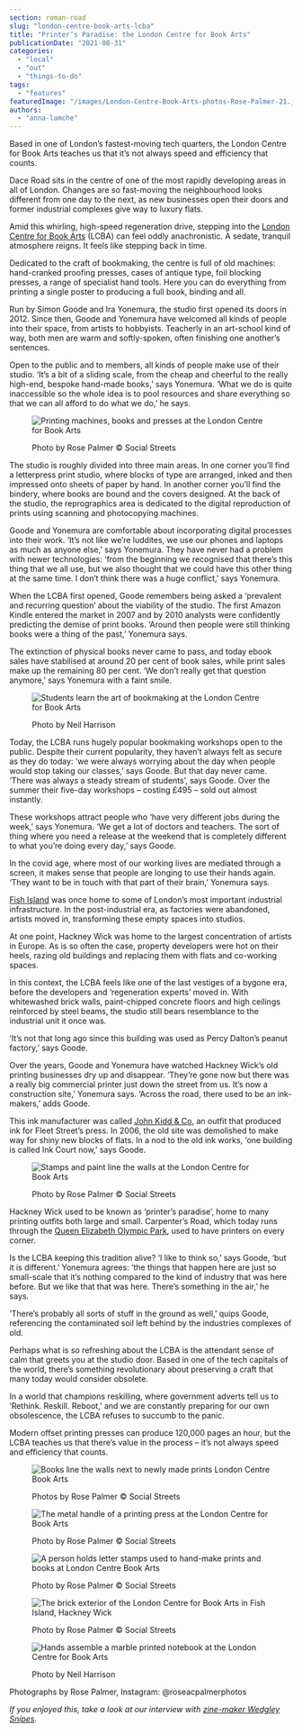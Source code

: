 ```yaml
---
section: roman-road
slug: "london-centre-book-arts-lcba"
title: "Printer’s Paradise: the London Centre for Book Arts"
publicationDate: "2021-08-31"
categories: 
  - "local"
  - "out"
  - "things-to-do"
tags: 
  - "features"
featuredImage: "/images/London-Centre-Book-Arts-photos-Rose-Palmer-21.jpg"
authors: 
  - "anna-lamche"
---
```


Based in one of London’s fastest-moving tech quarters, the London Centre for Book Arts teaches us that it’s not always speed and efficiency that counts.

Dace Road sits in the centre of one of the most rapidly developing areas in all of London. Changes are so fast-moving the neighbourhood looks different from one day to the next, as new businesses open their doors and former industrial complexes give way to luxury flats. 

Amid this whirling, high-speed regeneration drive, stepping into the [London Centre for Book Arts](https://londonbookarts.org/about/) (LCBA) can feel oddly anachronistic. A sedate, tranquil atmosphere reigns. It feels like stepping back in time. 

Dedicated to the craft of bookmaking, the centre is full of old machines: hand-cranked proofing presses, cases of antique type, foil blocking presses, a range of specialist hand tools. Here you can do everything from printing a single poster to producing a full book, binding and all. 

Run by Simon Goode and Ira Yonemura, the studio first opened its doors in 2012. Since then, Goode and Yonemura have welcomed all kinds of people into their space, from artists to hobbyists. Teacherly in an art-school kind of way, both men are warm and softly-spoken, often finishing one another’s sentences. 

Open to the public and to members, all kinds of people make use of their studio. ‘It’s a bit of a sliding scale, from the cheap and cheerful to the really high-end, bespoke hand-made books,’ says Yonemura. ‘What we do is quite inaccessible so the whole idea is to pool resources and share everything so that we can all afford to do what we do,’ he says.

<figure>

![Printing machines, books and presses at the London Centre for Book Arts](/images/London-Centre-Book-Arts-photos-Rose-Palmer-15-1024x683.jpg)

<figcaption>

Photo by Rose Palmer © Social Streets

</figcaption>

</figure>

The studio is roughly divided into three main areas. In one corner you’ll find a letterpress print studio, where blocks of type are arranged, inked and then impressed onto sheets of paper by hand. In another corner you’ll find the bindery, where books are bound and the covers designed. At the back of the studio, the reprographics area is dedicated to the digital reproduction of prints using scanning and photocopying machines.

Goode and Yonemura are comfortable about incorporating digital processes into their work. ‘It’s not like we’re luddites, we use our phones and laptops as much as anyone else,’ says Yonemura. They have never had a problem with newer technologies: ‘from the beginning we recognised that there’s this thing that we all use, but we also thought that we could have this other thing at the same time. I don’t think there was a huge conflict,’ says Yonemura.

When the LCBA first opened, Goode remembers being asked a ‘prevalent and recurring question’ about the viability of the studio. The first Amazon Kindle entered the market in 2007 and by 2010 analysts were confidently predicting the demise of print books. ‘Around then people were still thinking books were a thing of the past,’ Yonemura says. 

The extinction of physical books never came to pass, and today ebook sales have stabilised at around 20 per cent of book sales, while print sales make up the remaining 80 per cent. ‘We don’t really get that question anymore,’ says Yonemura with a faint smile.

<figure>

![Students learn the art of bookmaking at the London Centre for Book Arts](/images/London-Centre-Book-Arts-photo-Neil-Harrison-4-1024x681.jpg)

<figcaption>

Photo by Neil Harrison

</figcaption>

</figure>

Today, the LCBA runs hugely popular bookmaking workshops open to the public. Despite their current popularity, they haven’t always felt as secure as they do today: ‘we were always worrying about the day when people would stop taking our classes,’ says Goode. But that day never came. ‘There was always a steady stream of students’, says Goode. Over the summer their five-day workshops – costing £495 – sold out almost instantly. 

These workshops attract people who ‘have very different jobs during the week,’ says Yonemura. ‘We get a lot of doctors and teachers. The sort of thing where you need a release at the weekend that is completely different to what you’re doing every day,’ says Goode. 

In the covid age, where most of our working lives are mediated through a screen, it makes sense that people are longing to use their hands again. ‘They want to be in touch with that part of their brain,’ Yonemura says.

[Fish Island](https://romanroadlondon.com/history-fish-island/) was once home to some of London’s most important industrial infrastructure. In the post-industrial era, as factories were abandoned, artists moved in, transforming these empty spaces into studios. 

At one point, Hackney Wick was home to the largest concentration of artists in Europe. As is so often the case, property developers were hot on their heels, razing old buildings and replacing them with flats and co-working spaces. 

In this context, the LCBA feels like one of the last vestiges of a bygone era, before the developers and ‘regeneration experts’ moved in. With whitewashed brick walls, paint-chipped concrete floors and high ceilings reinforced by steel beams, the studio still bears resemblance to the industrial unit it once was. 

‘It’s not that long ago since this building was used as Percy Dalton’s peanut factory,’ says Goode. 

Over the years, Goode and Yonemura have watched Hackney Wick’s old printing businesses dry up and disappear. ‘They’re gone now but there was a really big commercial printer just down the street from us. It’s now a construction site,’ Yonemura says. ‘Across the road, there used to be an ink-makers,’ adds Goode.

This ink manufacturer was called [John Kidd & Co](https://romanroadlondon.com/kidd-and-co-ink-works-fish-island/), an outfit that produced ink for Fleet Street’s press. In 2006, the old site was demolished to make way for shiny new blocks of flats. In a nod to the old ink works, ‘one building is called Ink Court now,’ says Goode. 

<figure>

![Stamps and paint line the walls at the London Centre for Book Arts](/images/London-Centre-Book-Arts-photos-Rose-Palmer-9-1024x683.jpg)

<figcaption>

Photo by Rose Palmer © Social Streets

</figcaption>

</figure>

Hackney Wick used to be known as ‘printer’s paradise’, home to many printing outfits both large and small. Carpenter’s Road, which today runs through the [Queen Elizabeth Olympic Park](https://romanroadlondon.com/phil-verney-photos-the-orbit-queen-elizabeth-olympic-park/), used to have printers on every corner. 

Is the LCBA keeping this tradition alive? ‘I like to think so,’ says Goode, ‘but it is different.’ Yonemura agrees: ‘the things that happen here are just so small-scale that it’s nothing compared to the kind of industry that was here before. But we like that that was here. There’s something in the air,’ he says. 

‘There’s probably all sorts of stuff in the ground as well,’ quips Goode, referencing the contaminated soil left behind by the industries complexes of old.

Perhaps what is so refreshing about the LCBA is the attendant sense of calm that greets you at the studio door. Based in one of the tech capitals of the world, there’s something revolutionary about preserving a craft that many today would consider obsolete. 

In a world that champions reskilling, where government adverts tell us to ‘Rethink. Reskill. Reboot,’ and we are constantly preparing for our own obsolescence, the LCBA refuses to succumb to the panic. 

Modern offset printing presses can produce 120,000 pages an hour, but the LCBA teaches us that there’s value in the process – it’s not always speed and efficiency that counts.

<figure>

![Books line the walls next to newly made prints London Centre Book Arts](/images/London-Centre-Book-Arts-photos-Rose-Palmer-32-1024x683.jpg)

<figcaption>

Photos by Rose Palmer © Social Streets

</figcaption>

</figure>

<figure>

![The metal handle of a printing press at the London Centre for Book Arts](/images/London-Centre-Book-Arts-photos-Rose-Palmer-17-1024x683.jpg)

<figcaption>

Photo by Rose Palmer © Social Streets

</figcaption>

</figure>

<figure>

![A person holds letter stamps used to hand-make prints and books at London Centre Book Arts](/images/London-Centre-Book-Arts-photos-Rose-Palmer-24-1024x683.jpg)

<figcaption>

Photo by Rose Palmer © Social Streets

</figcaption>

</figure>

<figure>

![The brick exterior of the London Centre for Book Arts in Fish Island, Hackney Wick](/images/London-Centre-Book-Arts-photos-Rose-Palmer-7-1024x683.jpg)

<figcaption>

Photo by Rose Palmer © Social Streets

</figcaption>

</figure>

<figure>

![Hands assemble a marble printed notebook at the London Centre for Book Arts](/images/London-Centre-Book-Arts-photo-Neil-Harrison-3-1024x681.jpg)

<figcaption>

Photo by Neil Harrison

</figcaption>

</figure>

Photographs by Rose Palmer, Instagram: @roseacpalmerphotos

_If you enjoyed this, take a look at our interview with_ [_zine-maker Wedgley Snipes_](https://romanroadlondon.com/wedgley-snipes-roman-road-zine/)_._
